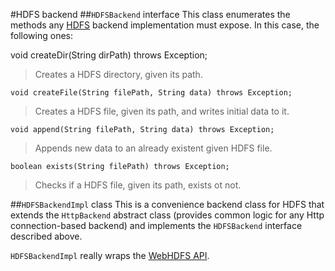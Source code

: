 #HDFS backend
##`HDFSBackend` interface
This class enumerates the methods any [HDFS](https://hadoop.apache.org/docs/current/hadoop-project-dist/hadoop-hdfs/HdfsUserGuide.html) backend implementation must expose. In this case, the following ones:

   void createDir(String dirPath) throws Exception;

> Creates a HDFS directory, given its path.

    void createFile(String filePath, String data) throws Exception;

> Creates a HDFS file, given its path, and writes initial data to it.

    void append(String filePath, String data) throws Exception;

> Appends new data to an already existent given HDFS file.

    boolean exists(String filePath) throws Exception;

> Checks if a HDFS file, given its path, exists ot not.

##`HDFSBackendImpl` class
This is a convenience backend class for HDFS that extends the `HttpBackend` abstract class (provides common logic for any Http connection-based backend) and implements the `HDFSBackend` interface described above.

`HDFSBackendImpl` really wraps the [WebHDFS API](https://hadoop.apache.org/docs/current/hadoop-project-dist/hadoop-hdfs/WebHDFS.html).
